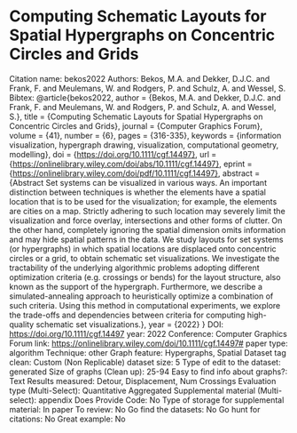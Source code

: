 # Computing Schematic Layouts for Spatial Hypergraphs on Concentric Circles and Grids

Citation name: bekos2022
Authors: Bekos, M.A. and Dekker, D.J.C. and Frank, F. and Meulemans, W. and Rodgers, P. and Schulz, A. and Wessel, S.
Bibtex: @article{bekos2022,
author = {Bekos, M.A. and Dekker, D.J.C. and Frank, F. and Meulemans, W. and Rodgers, P. and Schulz, A. and Wessel, S.},
title = {Computing Schematic Layouts for Spatial Hypergraphs on Concentric Circles and Grids},
journal = {Computer Graphics Forum},
volume = {41},
number = {6},
pages = {316-335},
keywords = {information visualization, hypergraph drawing, visualization, computational geometry, modelling},
doi = {https://doi.org/10.1111/cgf.14497},
url = {https://onlinelibrary.wiley.com/doi/abs/10.1111/cgf.14497},
eprint = {https://onlinelibrary.wiley.com/doi/pdf/10.1111/cgf.14497},
abstract = {Abstract Set systems can be visualized in various ways. An important distinction between techniques is whether the elements have a spatial location that is to be used for the visualization; for example, the elements are cities on a map. Strictly adhering to such location may severely limit the visualization and force overlay, intersections and other forms of clutter. On the other hand, completely ignoring the spatial dimension omits information and may hide spatial patterns in the data. We study layouts for set systems (or hypergraphs) in which spatial locations are displaced onto concentric circles or a grid, to obtain schematic set visualizations. We investigate the tractability of the underlying algorithmic problems adopting different optimization criteria (e.g. crossings or bends) for the layout structure, also known as the support of the hypergraph. Furthermore, we describe a simulated-annealing approach to heuristically optimize a combination of such criteria. Using this method in computational experiments, we explore the trade-offs and dependencies between criteria for computing high-quality schematic set visualizations.},
year = {2022}
}
DOI: https://doi.org/10.1111/cgf.14497
year: 2022
Conference: Computer Graphics Forum
link: https://onlinelibrary.wiley.com/doi/10.1111/cgf.14497#
paper type: algorithm
Technique: other
Graph feature: Hypergraphs, Spatial
Dataset tag clean: Custom (Non Replicable)
dataset size: 5
Type of edit to the dataset: generated
Size of graphs (Clean up): 25-94
Easy to find info about graphs?: Text
Results measured: Detour, Displacement, Num Crossings
Evaluation type (Multi-Select): Quantitative Aggregated
Supplemental material (Multi-select): appendix
Does Provide Code: No
Type of storage for supplemental material: In paper
To review: No
Go find the datasets: No
Go hunt for citations: No
Great example: No